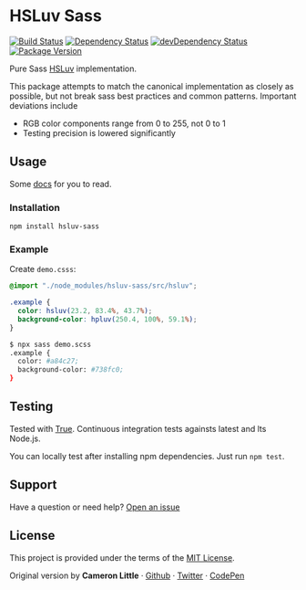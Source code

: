 # HSLuv Sass
[![Build Status](https://travis-ci.org/hsluv/hsluv-sass.svg?branch=master)](https://travis-ci.org/hsluv/hsluv-sass)
[![Dependency Status](https://david-dm.org/hsluv/hsluv-sass.svg)](https://david-dm.org/hsluv/hsluv-sass)
[![devDependency Status](https://david-dm.org/hsluv/hsluv-sass/dev-status.svg)](https://david-dm.org/hsluv/hsluv-sass#info=devDependencies)
[![Package Version](https://img.shields.io/npm/v/hsluv-sass.svg)](https://www.npmjs.com/package/hsluv-sass)

Pure Sass [HSLuv](http://www.hsluv.org) implementation.

This package attempts to match the canonical implementation as closely as possible,
but not break sass best practices and common patterns. Important deviations
include

- RGB color components range from 0 to 255, not 0 to 1
- Testing precision is lowered significantly

## Usage

Some [docs](https://github.com/hsluv/hsluv-sass/wiki) for you to read.

### Installation

```
npm install hsluv-sass
```

### Example

Create `demo.csss`:

```scss
@import "./node_modules/hsluv-sass/src/hsluv";

.example {
  color: hsluv(23.2, 83.4%, 43.7%);
  background-color: hpluv(250.4, 100%, 59.1%);
}
```

```bash
$ npx sass demo.scss 
.example {
  color: #a84c27;
  background-color: #738fc0;
}
```

## Testing

Tested with [True](https://www.oddbird.net/true/docs/).
Continuous integration tests againsts latest and lts Node.js.

You can locally test after installing npm dependencies. Just run
`npm test`.

## Support

Have a question or need help? [Open an issue](https://github.com/hsluv/hsluv-sass/issues/new)

## License

This project is provided under the terms of the [MIT License](LICENSE).

Original version by **Cameron Little** · [Github](https://github.com/apexskier) · [Twitter](https://twitter.com/apexskier) · [CodePen](https://codepen.com/apexskier)
